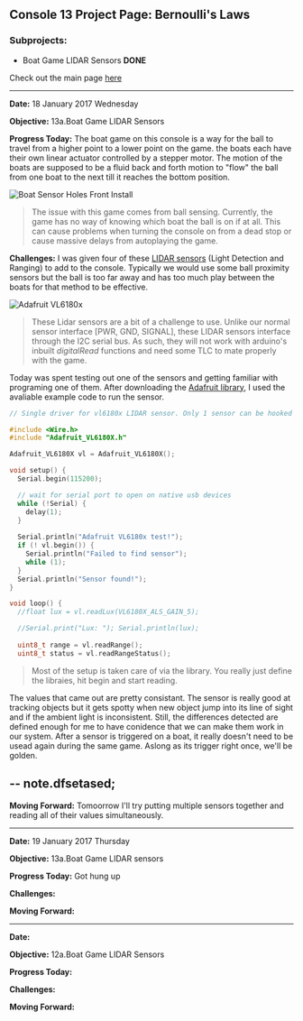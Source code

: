 ## Console 13 Project Page: Bernoulli's Laws

### Subprojects:
   * Boat Game LIDAR Sensors **DONE**

Check out the main page [here](https://TerrenceTran.github.io)

___

**Date:** 18 January 2017 Wednesday

**Objective:** 13a.Boat Game LIDAR Sensors

**Progress Today:** The boat game on this console is a way for the ball to travel from a higher point to a lower point on the game. the boats each have their own linear actuator controlled by a stepper motor. The motion of the boats are supposed to be a fluid back and forth motion to "flow" the ball from one boat to the next till it reaches the bottom position.

![Boat Sensor Holes Front Install](https://lh3.googleusercontent.com/DMsmGsaPRXhLC_WZKXW5EV1qPXhyFqMC_SKo_arEo41XZfSiR-S5nSq_kSEr2_tCdSBVkz2JRU4ol-k4TDYjSMlGeeND_Q2YI0_atuk5EogWHYWB0lDi3Wsl-1YtX4tcxuq60yiMIBKIAgHimPuyVbn7OTJXkTVUyAcWKywdK9BhWyG2MEV_8oLr8onUw1Lm9kFO7g68IH1ApW-vQ5oXun6e_oUKOvTSmZNT8dzAE5M6bSrTSdUFi3xBFpjEk5g-AerIa6hOROW2sAAzpiHwnfwuhq3sa6N-CwQX4qPkrA8PlpCZ9-TY7X2fljs65ASHo3jq9K8QXFtE9POx0gdU_DpBEdZplbNA4X3IDwLWIxXDQFspPwR9qNd0-CIiohZJKaMAo-xs5wGsZhlsuQo_tVG08cGfrZo0I3YcVysxIjRqwRq8W-nskOxw9zXv-e-DYl0eLSofaXCflFL5owuAGOihtv1N0rmEE5D3esona4OVxbsXXZhP_7AWr-FvoHwUUMWqaYq0PpH8q6pkqwg6wRHgeGU2ccIadZryLz7YcyHr0aMXL3hHNc5XeUYw78X8DhoSnAkUuINHNDlMXNR2jKlxYNTCSo5Lmi2jZ2cR8QMHnpFn-0gZ7QbYqcRyU8dfYHGM2ZI-qu71ZR7SSsQGquqGiWDLjJgUXt3Dt9RIYA=w1760-h990-no)

>The issue with this game comes from ball sensing. Currently, the game has no way of knowing which boat the ball is on if at all. This can cause problems when turning the console on from a dead stop or cause massive delays from autoplaying the game. 

**Challenges:** I was given four of these [LIDAR sensors](https://www.adafruit.com/product/3316) (Light Detection and Ranging) to add to the console. Typically we would use some ball proximity sensors but the ball is too far away and has too much play between the boats for that method to be effective. 

![Adafruit VL6180x](https://lh3.googleusercontent.com/y5y0K77v1rgaMcXd-D31hyOXSSg9JRtv0mHC59rYRPcYilLrpYgTGCv7U9OmSWuwUTD4x6lMSDw8h3HxoCe0MgDqo00ovxIUqieiMTySlNKeh_yvxXZhOueEb4QzHl1_asWlwVHHsKIFIB09IyxsqpcSfa9KN9MDU5m8sRaU59jE2QbKVlngVXulYtAMX6onsaUNerj3TNTJdNq-rNqxN5FIckfYpWUTZE84qUOiYWcXodTukSe7642I-cEaE-KuaL5hb1de3Kkd_55ZX3vUTTrIhKEibezJd1btpVtbeyIxjbIdqOzZfcE3jeDTBjhIrMfv7Gou8TCSJwQ-Jt6qdBbX4agQaQdN3zy2l2_i99M5Q-86SfgTYCmYmJsXzQtd7kEziDnlhyfWnN7kervE3NZMlTpIGPoMp2daNrl7bfTmzQxKMF1VcBaeFIw4d92kSrf-MVfaJOKkVxyd458ZhBrcvwt8rkzrWkQu5Nvuw8e2tFLnB6C8JIYxoQOOXsBb-eGNEnrmaRMqcaz4guTkI4DUR0KkrGEz9Arp5nKHqIhxiPnaXpJiNQXATTj2kETVAPc7z0N3JzvT_RylcKAyIb73Bh_XUbZEjSWkHu01nv3fvwUW_Lda7HVR8c5t31JJ5-rNK_jWSrvCNaPHXvKmpnHPe6trXn9qD7QZdGQa9A=w919-h690-no)

>These Lidar sensors are a bit of a challenge to use. Unlike our normal sensor interface [PWR, GND, SIGNAL], these LIDAR sensors interface through the I2C serial bus. As such, they will not work with arduino's inbuilt *digitalRead* functions and need some TLC to mate properly with the game. 

Today was spent testing out one of the sensors and getting familiar with programing one of them. After downloading the [Adafruit library](https://github.com/adafruit/Adafruit_VL6180X), I used the avaliable example code to run the sensor.

```cpp
// Single driver for vl6180x LIDAR sensor. Only 1 sensor can be hooked up directly to the I2C bus

#include <Wire.h>
#include "Adafruit_VL6180X.h"

Adafruit_VL6180X vl = Adafruit_VL6180X();

void setup() {
  Serial.begin(115200);

  // wait for serial port to open on native usb devices
  while (!Serial) {
    delay(1);
  }
  
  Serial.println("Adafruit VL6180x test!");
  if (! vl.begin()) {
    Serial.println("Failed to find sensor");
    while (1);
  }
  Serial.println("Sensor found!");
}

void loop() {
  //float lux = vl.readLux(VL6180X_ALS_GAIN_5);

  //Serial.print("Lux: "); Serial.println(lux);
  
  uint8_t range = vl.readRange();
  uint8_t status = vl.readRangeStatus();

```

>Most of the setup is taken care of via the library. You really just define the libraies, hit begin and start reading. 

The values that came out are pretty consistant. The sensor is really good at tracking objects but it gets spotty when new object jump into its line of sight and if the ambient light is inconsistent. Still, the differences detected are defined enough for me to have conidence that we can make them work in our system. After a sensor is triggered on a boat, it really doesn't need to be usead again during the same game. Aslong as its trigger right once, we'll be golden.

--
  note.dfsetased;
--

**Moving Forward:** Tomoorrow I'll try putting multiple sensors together and reading all of their values simultaneously.

___

**Date:** 19 January 2017 Thursday

**Objective:** 13a.Boat Game LIDAR sensors

**Progress Today:** Got hung up 

**Challenges:** 

**Moving Forward:**

___

**Date:** 

**Objective:** 12a.Boat Game LIDAR Sensors

**Progress Today:** 

**Challenges:** 

**Moving Forward:**
